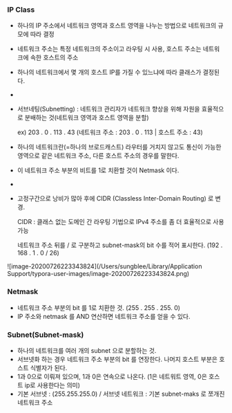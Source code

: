### IP Class

- 하나의 IP 주소에서 네트워크 영역과 호스트 영역을 나누는 방법으로 네트워크의 규모에 따라 결정

- 네트워크 주소는 특정 네트워크의 주소이고 라우팅 시 사용, 호스트 주소는 네트워크에 속한 호스트의 주소

- 하나의 네트워크에서 몇 개의 호스트 IP를 가질 수 있느냐에 따라 클래스가 결정된다.

- 

- 서브네팅(Subnetting) : 네트워크 관리자가 네트워크 향상을 위해 자원을 효율적으로 분배하는 것(네트워크 영역과 호스트 영역을 분할)

  ex)  203 . 0 . 113 . 43 (네트워크 주소 : 203 . 0 . 113 | 호스트 주소 : 43)

- 하나의 네트워크란(=하나의 브로드캐스트) 라우터를 거치지 않고도 통신이 가능한 영역으로 같은 네트워크 주소, 다른 호스트 주소의 경우를 말한다.

- 이 네트워크 주소 부분의 비트를 1로 치환할 것이 Netmask 이다.

- 

- 고정구간으로 낭비가 많아 후에 CIDR (Classless Inter-Domain Routing) 로 변경.

  CIDR : 클래스 없는 도메인 간 라우팅 기법으로 IPv4 주소를 좀 더 효율적으로 사용 가능

  네트워크 주소 뒤를 / 로 구분하고 subnet-mask의 bit 수를 적어 표시한다. (192 . 168 . 1 . 0 / 26)

![image-20200726223343824](/Users/sungblee/Library/Application Support/typora-user-images/image-20200726223343824.png)

### Netmask

- 네트워크 주소 부분의 bit 를 1로 치환한 것. (255 . 255 . 255. 0)
- IP 주소와 netmask 를 AND 연산하면 네트워크 주소를 얻을 수 있다.

### Subnet(Subnet-mask)

- 하나의 네트워크를 여러 개의 subnet 으로 분할하는 것.
- 서브넷화 하는 경우 네트워크 주소 부분의 bit 를 연장한다. 나머지 호스트 부분은 호스트 식별자가 된다.
- 1과 0으로 이뤄져 있으며, 1과 0은 연속으로 나온다.  (1은 네트워트 영역, 0은 호스트 ip로 사용한다는 의미)
- 기본 서브넷 : (255.255.255.0) / 서브넷 네트워크 : 기본 subnet-maks 로 쪼개진 네트워크 주소